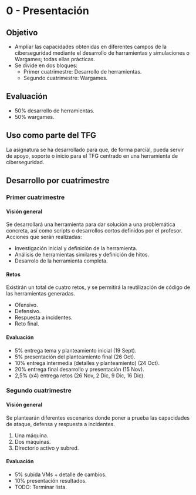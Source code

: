 # 0 - Presentación

## Objetivo

- Ampliar las capacidades obtenidas en diferentes campos de la ciberseguridad mediante el desarrollo de harramientas y simulaciones o Wargames; todas ellas prácticas.
- Se divide en dos bloques:
    - Primer cuatrimestre: Desarrollo de herramientas.
    - Segundo cuatrimestre: Wargames.

## Evaluación

- 50% desarrollo de herramientas.
- 50% wargames.

## Uso como parte del TFG

La asignatura se ha desarrollado para que, de forma parcial, pueda servir de apoyo, soporte o inicio para el TFG centrado en una herramienta de ciberseguridad.


## Desarrollo por cuatrimestre

### Primer cuatrimestre

#### Visión general

Se desarrollará una herramienta para dar solución a una problemática concreta, así como scripts o desarrollos cortos definidos por el profesor. Acciones que serán realizadas:

- Investigación inicial y definición de la herramienta.
- Análisis de herramientas similares y definición de hitos.
- Desarrolo de la herramienta completa.

#### Retos

Existirán un total de cuatro retos, y se permitirá la reutilización de código de las herramientas generadas.

- Ofensivo.
- Defensivo.
- Respuesta a incidentes.
- Reto final.

#### Evaluación

- 5% entrega tema y planteamiento inicial (19 Sept).
- 5% presentación del planteamiento final (26 Oct).
- 10% entrega intermedia (detalles y planteamiento) (24 Oct).
- 20% entrega final desarrollo y presentación (15 Nov).
- 2,5% (x4) entrega retos (26 Nov, 2 Dic, 9 Dic, 16 Dic).


### Segundo cuatrimestre

#### Visión general

Se plantearán diferentes escenarios donde poner a prueba las capacidades de ataque, defensa y respuesta a incidentes.

1) Una máquina.
2) Dos máquinas.
3) Directorio activo y subred.

#### Evaluación

- 5% subida VMs + detalle de cambios.
- 10% presentación resultados.
- TODO: Terminar lista.
